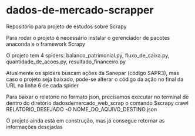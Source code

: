 # dados-de-mercado-scrapper

Repositório para projeto de estudos sobre Scrapy

Para rodar o projeto é necessário instalar o gerenciador de pacotes anaconda e o framework Scrapy

O projeto tem 4 spiders: balanco_patrimonial.py, fluxo_de_caixa.py, quantidade_de_acoes.py, resultado_financeiro.py

Atualmente os spiders buscam ações da Sanepar (código SAPR3), mas caso o projeto seja baixado, pode-se alterar o código da ação no final da URL na linha 6 de cada spider

Para baixar o relatório no formato json, precisamos executar no terminal de dentro do diretório dadosdemercado_web_scrap o comando $scrapy crawl RELATORIO_DESEJADO -O NOME_DO_AQUIVO_DESTINO.json

O projeto ainda está em construção, mas já consegue retornar as informações desejadas
